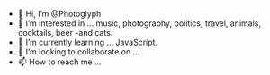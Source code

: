 - 👋 Hi, I’m @Photoglyph
- 👀 I’m interested in ... music, photography, politics, travel, animals, cocktails, beer -and cats.
- 🌱 I’m currently learning ... JavaScript.
- 💞️ I’m looking to collaborate on ...
- 📫 How to reach me ...

<!---
Photoglyph/Photoglyph is a ✨ special ✨ repository because its `README.md` (this file) appears on your GitHub profile.
You can click the Preview link to take a look at your changes.
--->
